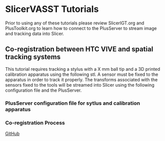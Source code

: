 # SlicerVASST Tutorials
Prior to using any of these tutorials please review SlicerIGT.org and PlusToolkit.org to learn how to connect to the PlusServer to stream image and tracking data into Slicer. 

## Co-registration between HTC VIVE and spatial tracking systems 
This tutorial requires tracking a stylus with a X mm ball tip and a 3D printed calibration apparatus using the following stl. A sensor must be fixed to the apparatus in order to track it properly. The transforms associated with the sensors fixed to the tools will be streamed into Slicer using the following configuration file and the PlusServer. 

### PlusServer configuration file for sytlus and calibration apparatus 




### Co-registration Process 

[GitHub](https://www.youtube.com/watch?v=gdwchohlMjI)
